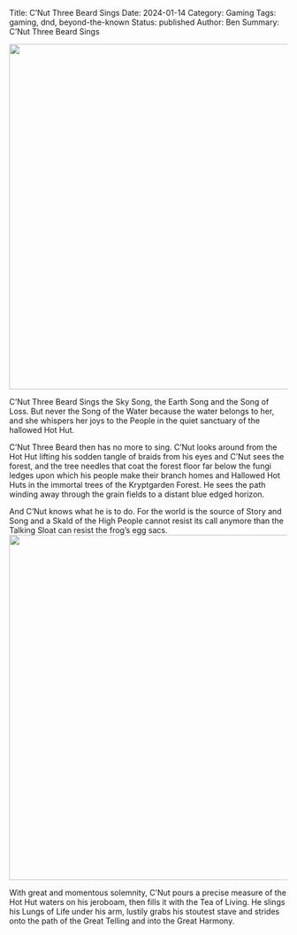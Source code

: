 Title: C’Nut Three Beard Sings 
Date: 2024-01-14
Category: Gaming
Tags: gaming, dnd, beyond-the-known
Status: published
Author: Ben
Summary: C’Nut Three Beard Sings 

<img src="/extra/beyond-the-known/76614d6f/media/image1.webp"
style="width:6.5in;height:6.5in" />

C’Nut Three Beard Sings the Sky Song, the Earth Song and the Song of
Loss. But never the Song of the Water because the water belongs to her,
and she whispers her joys to the People in the quiet sanctuary of the
hallowed Hot Hut.

C’Nut Three Beard then has no more to sing. C’Nut looks around from the
Hot Hut lifting his sodden tangle of braids from his eyes and C’Nut sees
the forest, and the tree needles that coat the forest floor far below
the fungi ledges upon which his people make their branch homes and
Hallowed Hot Huts in the immortal trees of the Kryptgarden Forest. He
sees the path winding away through the grain fields to a distant blue
edged horizon.

And C’Nut knows what he is to do. For the world is the source of Story
and Song and a Skald of the High People cannot resist its call anymore
than the Talking Sloat can resist the frog’s egg
sacs.<img src="/extra/beyond-the-known/76614d6f/media/image2.webp"
style="width:6.5in;height:6.5in" />

With great and momentous solemnity, C’Nut pours a precise measure of the
Hot Hut waters on his jeroboam, then fills it with the Tea of Living. He
slings his Lungs of Life under his arm, lustily grabs his stoutest stave
and strides onto the path of the Great Telling and into the Great
Harmony.
